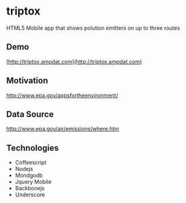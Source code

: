 # triptox
HTML5 Mobile app that shows polution emitters on up to three routes

## Demo
[http://triptox.ampdat.com](http://triptox.ampdat.com)

## Motivation
http://www.epa.gov/appsfortheenvironment/

## Data Source
http://www.epa.gov/air/emissions/where.htm

## Technologies
* Coffeescript
* Nodejs
* Mondgodb
* Jquery Mobile
* Backbonejs
* Underscore